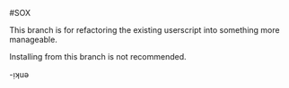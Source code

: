 #SOX

This branch is for refactoring the existing userscript into something more manageable. 

Installing from this branch is not recommended.

-ᴉʞuǝ
